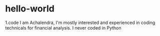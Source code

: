 # hello-world
1.code 
I am Achalendra, I'm mostly interested and experienced in coding technicals for financial analysis.
I never coded in Python
